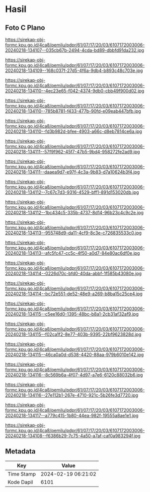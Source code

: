 # Hasil

## Foto C Plano

https://sirekap-obj-formc.kpu.go.id/4ca8/pemilu/pdpr/61/07/17/20/03/6107172003006-20240218-134107--035cb67b-2494-4cda-bd89-dbbfd91da232.jpg

https://sirekap-obj-formc.kpu.go.id/4ca8/pemilu/pdpr/61/07/17/20/03/6107172003006-20240218-134109--168c037f-27d5-4f6a-9db4-b893c48c703e.jpg

https://sirekap-obj-formc.kpu.go.id/4ca8/pemilu/pdpr/61/07/17/20/03/6107172003006-20240218-134110--4ec23e65-f042-4374-9db0-cbb49f900d02.jpg

https://sirekap-obj-formc.kpu.go.id/4ca8/pemilu/pdpr/61/07/17/20/03/6107172003006-20240218-134110--785b8781-f433-477b-90fd-e09eab447bfb.jpg

https://sirekap-obj-formc.kpu.go.id/4ca8/pemilu/pdpr/61/07/17/20/03/6107172003006-20240218-134110--fd3b982d-bfee-4903-a66c-d8eb7814ce6a.jpg

https://sirekap-obj-formc.kpu.go.id/4ca8/pemilu/pdpr/61/07/17/20/03/6107172003006-20240218-134111--57f9f962-45f7-47b5-9bd4-958272fe2ad9.jpg

https://sirekap-obj-formc.kpu.go.id/4ca8/pemilu/pdpr/61/07/17/20/03/6107172003006-20240218-134111--daaea9d7-e97f-4c3a-9b83-d7a10624b3f4.jpg

https://sirekap-obj-formc.kpu.go.id/4ca8/pemilu/pdpr/61/07/17/20/03/6107172003006-20240218-134112--7c67c7d3-9316-4529-bff1-891d153020db.jpg

https://sirekap-obj-formc.kpu.go.id/4ca8/pemilu/pdpr/61/07/17/20/03/6107172003006-20240218-134112--1bc434c5-335b-4737-8d14-96b23c4c9c2e.jpg

https://sirekap-obj-formc.kpu.go.id/4ca8/pemilu/pdpr/61/07/17/20/03/6107172003006-20240218-134113--955748d9-da11-4cf9-8c3e-c726835533c0.jpg

https://sirekap-obj-formc.kpu.go.id/4ca8/pemilu/pdpr/61/07/17/20/03/6107172003006-20240218-134113--afc5fc47-cc5c-4f50-a0d7-84e80ac6df0e.jpg

https://sirekap-obj-formc.kpu.go.id/4ca8/pemilu/pdpr/61/07/17/20/03/6107172003006-20240218-134114--0226d70c-bfd0-40da-abbf-1f585b43080e.jpg

https://sirekap-obj-formc.kpu.go.id/4ca8/pemilu/pdpr/61/07/17/20/03/6107172003006-20240218-134114--bc72e551-de52-48e9-a269-b8ba15c25ce4.jpg

https://sirekap-obj-formc.kpu.go.id/4ca8/pemilu/pdpr/61/07/17/20/03/6107172003006-20240218-134115--c5ee16d0-1395-48bc-b8a1-2cb31af32af9.jpg

https://sirekap-obj-formc.kpu.go.id/4ca8/pemilu/pdpr/61/07/17/20/03/6107172003006-20240218-134115--f02ca1f2-8e77-403b-9395-22bf9623828d.jpg

https://sirekap-obj-formc.kpu.go.id/4ca8/pemilu/pdpr/61/07/17/20/03/6107172003006-20240218-134115--46ca0a0d-d538-4420-88aa-979b6010e142.jpg

https://sirekap-obj-formc.kpu.go.id/4ca8/pemilu/pdpr/61/07/17/20/03/6107172003006-20240218-134116--8c569b6a-4f07-4d97-a7e6-6120c88032b6.jpg

https://sirekap-obj-formc.kpu.go.id/4ca8/pemilu/pdpr/61/07/17/20/03/6107172003006-20240218-134116--27e112b1-267e-4710-921c-5b26fe3d7720.jpg

https://sirekap-obj-formc.kpu.go.id/4ca8/pemilu/pdpr/61/07/17/20/03/6107172003006-20240218-134117--a779c415-1b80-44ea-982f-19555a8ae1e1.jpg

https://sirekap-obj-formc.kpu.go.id/4ca8/pemilu/pdpr/61/07/17/20/03/6107172003006-20240218-134108--f6386b29-7c75-4a50-a7af-caf0a983294f.jpg


## Metadata

| Key        | Value               |
| ---------- | ------------------- |
| Time Stamp | 2024-02-19 06:21:02 |
| Kode Dapil | 6101                |



